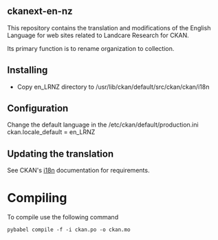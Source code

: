 ## ckanext-en-nz
This repository contains the translation and modifications of the English Language for web sites related to Landcare Research for CKAN.

Its primary function is to rename organization to collection.

## Installing
* Copy en_LRNZ directory to /usr/lib/ckan/default/src/ckan/ckan/i18n

## Configuration
Change the default language in the /etc/ckan/default/production.ini
ckan.locale_default = en_LRNZ

## Updating the translation
See CKAN's [i18n](http://docs.ckan.org/en/ckan-2.6.1/contributing/i18n.html) documentation for requirements.

# Compiling
To compile use the following command

```
pybabel compile -f -i ckan.po -o ckan.mo
```
